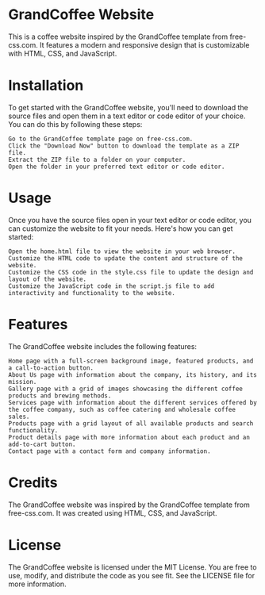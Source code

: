 # GrandCoffee Website

This is a coffee website inspired by the GrandCoffee template from free-css.com. It features a modern and responsive design that is customizable with HTML, CSS, and JavaScript.
# Installation

To get started with the GrandCoffee website, you'll need to download the source files and open them in a text editor or code editor of your choice. You can do this by following these steps:

    Go to the GrandCoffee template page on free-css.com.
    Click the "Download Now" button to download the template as a ZIP file.
    Extract the ZIP file to a folder on your computer.
    Open the folder in your preferred text editor or code editor.

# Usage

Once you have the source files open in your text editor or code editor, you can customize the website to fit your needs. Here's how you can get started:

    Open the home.html file to view the website in your web browser.
    Customize the HTML code to update the content and structure of the website.
    Customize the CSS code in the style.css file to update the design and layout of the website.
    Customize the JavaScript code in the script.js file to add interactivity and functionality to the website.

# Features

The GrandCoffee website includes the following features:
   
    Home page with a full-screen background image, featured products, and a call-to-action button.
    About Us page with information about the company, its history, and its mission.
    Gallery page with a grid of images showcasing the different coffee products and brewing methods.
    Services page with information about the different services offered by the coffee company, such as coffee catering and wholesale coffee sales.
    Products page with a grid layout of all available products and search functionality.
    Product details page with more information about each product and an add-to-cart button.
    Contact page with a contact form and company information.

# Credits

The GrandCoffee website was inspired by the GrandCoffee template from free-css.com. It was created using HTML, CSS, and JavaScript.
# License

The GrandCoffee website is licensed under the MIT License. You are free to use, modify, and distribute the code as you see fit. See the LICENSE file for more information.

